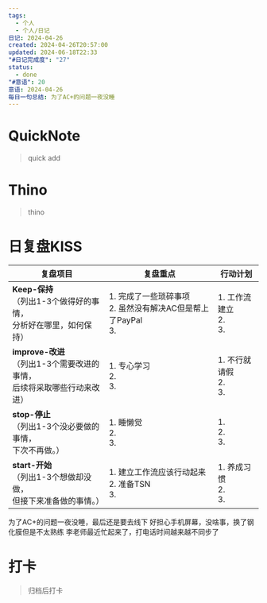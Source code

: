 ```yaml
---
tags:
  - 个人
  - 个人/日记
日记: 2024-04-26
created: 2024-04-26T20:57:00
updated: 2024-06-18T22:33
"#日记完成度": "27"
status:
  - done
"#意语": 20
意语: 2024-04-26
每日一句总结: 为了AC+的问题一夜没睡
---
```

# QuickNote
> quick add

# Thino
> thino

# 日复盘KISS
| **复盘项目**                                             | **复盘重点**                                      | **行动计划**               |
| ---------------------------------------------------- | --------------------------------------------- | ---------------------- |
| **Keep-保持**<br>（列出1-3个做得好的事情，<br>   分析好在哪里，如何保持）     | 1.  完成了一些琐碎事项<br>2. 虽然没有解决AC但是帮上了PayPal<br>3. | 1.  工作流建立<br>2. <br>3. |
| **improve-改进**<br>（列出1-3个需要改进的事情，<br>  后续将采取哪些行动来改进） | 1.  专心学习<br>2. <br>3.                         | 1.  不行就请假<br>2. <br>3. |
| **stop-停止**<br>（列出1-3个没必要做的事情，<br>下次不再做。）            | 1.  睡懒觉<br>2. <br>3.                          | 1.  <br>2. <br>3.      |
| **start-开始**<br>（列出1-3个想做却没做，<br>但接下来准备做的事情。）        | 1.  建立工作流应该行动起来<br>2. 准备TSN<br>3.             | 1.  养成习惯<br>2. <br>3.  |

为了AC+的问题一夜没睡，最后还是要去线下
好担心手机屏幕，没啥事，换了钢化膜但是不太熟练
李老师最近忙起来了，打电话时间越来越不同步了

# 打卡
> 归档后打卡


